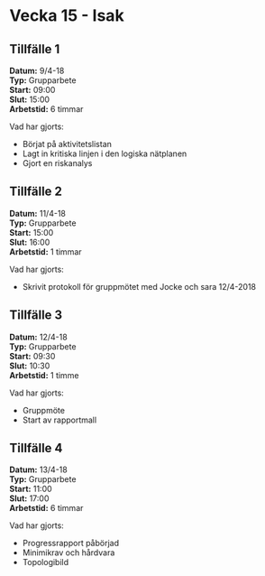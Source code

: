 # Vecka 15 - Isak

## Tillfälle 1  
**Datum:** 	9/4-18  
**Typ:** 	Grupparbete  
**Start:**	09:00  
**Slut:**	15:00  
**Arbetstid:**  6 timmar  

Vad har gjorts:  
- Börjat på aktivitetslistan
- Lagt in kritiska linjen i den logiska nätplanen
- Gjort en riskanalys

## Tillfälle 2  
**Datum:** 	11/4-18  
**Typ:** 	Grupparbete  
**Start:**	15:00  
**Slut:**	16:00  
**Arbetstid:**	1 timmar  

Vad har gjorts:  
- Skrivit protokoll för gruppmötet med Jocke och sara 12/4-2018

## Tillfälle 3  
**Datum:** 	12/4-18  
**Typ:** 	Grupparbete  
**Start:**	09:30  
**Slut:**	10:30  
**Arbetstid:**	1 timme  

Vad har gjorts:  
- Gruppmöte
- Start av rapportmall

## Tillfälle 4  
**Datum:** 	13/4-18  
**Typ:** 	Grupparbete  
**Start:**	11:00  
**Slut:**	17:00  
**Arbetstid:**	6 timmar  

Vad har gjorts:  
- Progressrapport påbörjad
- Minimikrav och hårdvara
- Topologibild